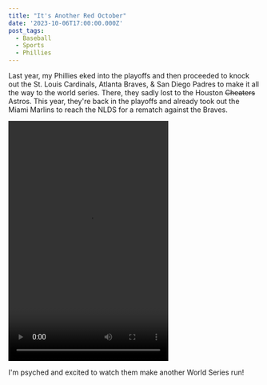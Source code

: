 ```yaml
---
title: "It's Another Red October"
date: '2023-10-06T17:00:00.000Z'
post_tags:
  - Baseball
  - Sports
  - Phillies
---
```


Last year, my Phillies eked into the playoffs and then proceeded to knock out the St. Louis Cardinals, Atlanta Braves, & San Diego Padres to make
it all the way to the world series. There, they sadly lost to the Houston <s>Cheaters</s> Astros. This year, they're back in the playoffs and already
took out the Miami Marlins to reach the NLDS for a rematch against the Braves.
<!-- excerpt -->

<div class="video-container">
    <video controls autoplay="false" width="320" height="480">
        <source src="/posts/2023-10-06-its-another-red-october/phillies-stott-grand-slam.mp4" type="video/mp4" />
         Not Supported
    </video>
</div>

I'm psyched and excited to watch them make another World Series run!